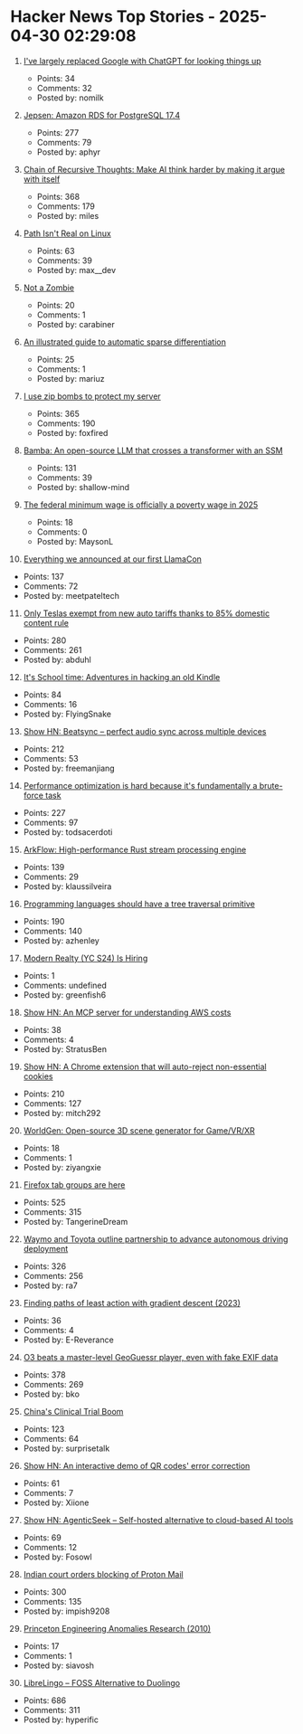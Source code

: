 # Hacker News Top Stories - 2025-04-30 02:29:08

1. [I've largely replaced Google with ChatGPT for looking things up](https://twitter.com/paulg/status/1917320233955602540)
   - Points: 34
   - Comments: 32
   - Posted by: nomilk

2. [Jepsen: Amazon RDS for PostgreSQL 17.4](https://jepsen.io/analyses/amazon-rds-for-postgresql-17.4)
   - Points: 277
   - Comments: 79
   - Posted by: aphyr

3. [Chain of Recursive Thoughts: Make AI think harder by making it argue with itself](https://github.com/PhialsBasement/Chain-of-Recursive-Thoughts)
   - Points: 368
   - Comments: 179
   - Posted by: miles

4. [Path Isn't Real on Linux](https://blog.danielh.cc/blog/path)
   - Points: 63
   - Comments: 39
   - Posted by: max__dev

5. [Not a Zombie](https://notazombie.net/landing)
   - Points: 20
   - Comments: 1
   - Posted by: carabiner

6. [An illustrated guide to automatic sparse differentiation](https://iclr-blogposts.github.io/2025/blog/sparse-autodiff/)
   - Points: 25
   - Comments: 1
   - Posted by: mariuz

7. [I use zip bombs to protect my server](https://idiallo.com/blog/zipbomb-protection)
   - Points: 365
   - Comments: 190
   - Posted by: foxfired

8. [Bamba: An open-source LLM that crosses a transformer with an SSM](https://research.ibm.com/blog/bamba-ssm-transformer-model)
   - Points: 131
   - Comments: 39
   - Posted by: shallow-mind

9. [The federal minimum wage is officially a poverty wage in 2025](https://www.epi.org/blog/the-federal-minimum-wage-is-officially-a-poverty-wage-in-2025/)
   - Points: 18
   - Comments: 0
   - Posted by: MaysonL

10. [Everything we announced at our first LlamaCon](https://ai.meta.com/blog/llamacon-llama-news/?_fb_noscript=1)
   - Points: 137
   - Comments: 72
   - Posted by: meetpateltech

11. [Only Teslas exempt from new auto tariffs thanks to 85% domestic content rule](https://fuelarc.com/cars/only-tesla-exempt-from-new-auto-tariffs-thanks-to-85-domestic-content-rule/)
   - Points: 280
   - Comments: 261
   - Posted by: abduhl

12. [It's School time: Adventures in hacking an old Kindle](https://samkhawase.com/blog/hacking-kindle/)
   - Points: 84
   - Comments: 16
   - Posted by: FlyingSnake

13. [Show HN: Beatsync – perfect audio sync across multiple devices](https://github.com/freeman-jiang/beatsync)
   - Points: 212
   - Comments: 53
   - Posted by: freemanjiang

14. [Performance optimization is hard because it's fundamentally a brute-force task](https://purplesyringa.moe/blog/why-performance-optimization-is-hard-work/)
   - Points: 227
   - Comments: 97
   - Posted by: todsacerdoti

15. [ArkFlow: High-performance Rust stream processing engine](https://github.com/arkflow-rs/arkflow)
   - Points: 139
   - Comments: 29
   - Posted by: klaussilveira

16. [Programming languages should have a tree traversal primitive](https://blog.tylerglaiel.com/p/programming-languages-should-have)
   - Points: 190
   - Comments: 140
   - Posted by: azhenley

17. [Modern Realty (YC S24) Is Hiring](https://www.workatastartup.com/jobs/66546)
   - Points: 1
   - Comments: undefined
   - Posted by: greenfish6

18. [Show HN: An MCP server for understanding AWS costs](undefined)
   - Points: 38
   - Comments: 4
   - Posted by: StratusBen

19. [Show HN: A Chrome extension that will auto-reject non-essential cookies](https://blog.bymitch.com/posts/reject-cookies/)
   - Points: 210
   - Comments: 127
   - Posted by: mitch292

20. [WorldGen: Open-source 3D scene generator for Game/VR/XR](https://worldgen.github.io/)
   - Points: 18
   - Comments: 1
   - Posted by: ziyangxie

21. [Firefox tab groups are here](https://blog.mozilla.org/en/firefox/tab-groups-community/)
   - Points: 525
   - Comments: 315
   - Posted by: TangerineDream

22. [Waymo and Toyota outline partnership to advance autonomous driving deployment](https://waymo.com/blog/2025/04/waymo-and-toyota-outline-strategic-partnership)
   - Points: 326
   - Comments: 256
   - Posted by: ra7

23. [Finding paths of least action with gradient descent (2023)](https://greydanus.github.io/2023/03/05/ncf-tutorial/)
   - Points: 36
   - Comments: 4
   - Posted by: E-Reverance

24. [O3 beats a master-level GeoGuessr player, even with fake EXIF data](https://sampatt.com/blog/2025-04-28-can-o3-beat-a-geoguessr-master)
   - Points: 378
   - Comments: 269
   - Posted by: bko

25. [China's Clinical Trial Boom](https://www.asimov.press/p/china-trials)
   - Points: 123
   - Comments: 64
   - Posted by: surprisetalk

26. [Show HN: An interactive demo of QR codes' error correction](https://qris.cool)
   - Points: 61
   - Comments: 7
   - Posted by: Xiione

27. [Show HN: AgenticSeek – Self-hosted alternative to cloud-based AI tools](https://github.com/Fosowl/agenticSeek)
   - Points: 69
   - Comments: 12
   - Posted by: Fosowl

28. [Indian court orders blocking of Proton Mail](https://techcrunch.com/2025/04/29/indian-court-orders-blocking-of-proton-mail/)
   - Points: 300
   - Comments: 135
   - Posted by: impish9208

29. [Princeton Engineering Anomalies Research (2010)](https://pearlab.icrl.org/theory.html)
   - Points: 17
   - Comments: 1
   - Posted by: siavosh

30. [LibreLingo – FOSS Alternative to Duolingo](https://librelingo.app)
   - Points: 686
   - Comments: 311
   - Posted by: hyperific

